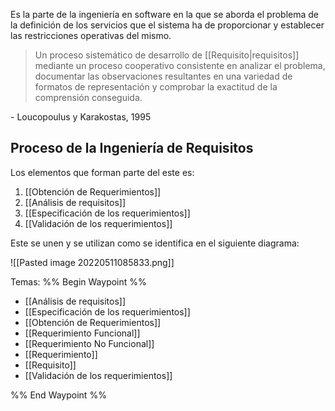 Es la parte de la ingeniería en software en la que se aborda el problema de la definición de los servicios que el sistema ha de proporcionar y establecer las restricciones operativas del mismo. 

>Un proceso sistemático de desarrollo de [[Requisito|requisitos]] mediante un proceso cooperativo consistente en analizar el problema, documentar las observaciones resultantes en una variedad de formatos de representación y comprobar la exactitud de la comprensión conseguida. 

\- Loucopoulus y Karakostas, 1995

## Proceso de la Ingeniería de Requisitos
Los elementos que forman parte del este es:
1. [[Obtención de Requerimientos]]
2. [[Análisis de requisitos]]
3. [[Especificación de los requerimientos]]
4. [[Validación de los requerimientos]]

Este se unen y se utilizan como se identifica en el siguiente diagrama: 

![[Pasted image 20220511085833.png]]


Temas:
%% Begin Waypoint %%
- [[Análisis de requisitos]]
- [[Especificación de los requerimientos]]
- [[Obtención de Requerimientos]]
- [[Requerimiento Funcional]]
- [[Requerimiento No Funcional]]
- [[Requerimiento]]
- [[Requisito]]
- [[Validación de los requerimientos]]

%% End Waypoint %%